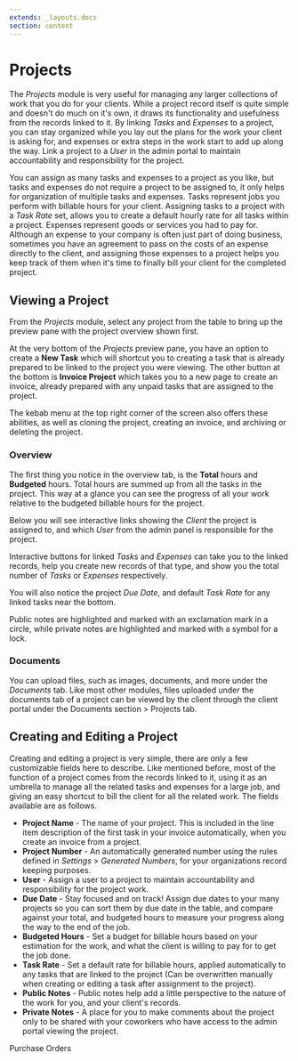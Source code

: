 ```yaml
---
extends: _layouts.docs
section: content
---
```


# Projects

The *Projects* module is very useful for managing any larger collections of work that you do for your clients.  While a project record itself is quite simple and doesn't do much on it's own, it draws its functionality and usefulness from the records linked to it.  By linking *Tasks* and *Expenses* to a project, you can stay organized while you lay out the plans for the work your client is asking for, and expenses or extra steps in the work start to add up along the way.  Link a project to a *User* in the admin portal to maintain accountability and responsibility for the project.  

You can assign as many tasks and expenses to a project as you like, but tasks and expenses do not require a project to be assigned to, it only helps for organization of multiple tasks and expenses. Tasks represent jobs you perform with billable hours for your client.  Assigning tasks to a project with a *Task Rate* set, allows you to create a default hourly rate for all tasks within a project.  Expenses represent goods or services you had to pay for.  Although an expense to your company is often just part of doing business, sometimes you have an agreement to pass on the costs of an expense directly to the client, and assigning those expenses to a project helps you keep track of them when it's time to finally bill your client for the completed project.

## Viewing a Project

From the *Projects* module, select any project from the table to bring up the preview pane with the project overview shown first.

At the very bottom of the *Projects* preview pane, you have an option to create a **New Task** which will shortcut you to creating a task that is already prepared to be linked to the project you were viewing.  The other button at the bottom is **Invoice Project** which takes you to a new page to create an invoice, already prepared with any unpaid tasks that are assigned to the project.

The kebab menu at the top right corner of the screen also offers these abilities, as well as cloning the project, creating an invoice, and archiving or deleting the project.

### Overview

The first thing you notice in the overview tab, is the **Total** hours and **Budgeted** hours.  Total hours are summed up from all the tasks in the project.  This way at a glance you can see the progress of all your work relative to the budgeted billable hours for the project.  

Below you will see interactive links showing the *Client* the project is assigned to, and which *User* from the admin panel is responsible for the project.

Interactive buttons for linked *Tasks* and *Expenses* can take you to the linked records, help you create new records of that type, and show you the total number of *Tasks* or *Expenses* respectively.

You will also notice the project *Due Date*, and default *Task Rate* for any linked tasks near the bottom.  

Public notes are highlighted and marked with an exclamation mark in a circle, while private notes are highlighted and marked with a symbol for a lock.

### Documents

You can upload files, such as images, documents, and more under the *Documents* tab.  Like most other modules, files uploaded under the documents tab of a project can be viewed by the client through the client portal under the Documents section > Projects tab.

## Creating and Editing a Project

Creating and editing a project is very simple, there are only a few customizable fields here to describe.  Like mentioned before, most of the function of a project comes from the records linked to it, using it as an umbrella to manage all the related tasks and expenses for a large job, and giving an easy shortcut to bill the client for all the related work.  The fields available are as follows.

* **Project Name** - The name of your project.  This is included in the line item description of the first task in your invoice automatically, when you create an invoice from a project.
* **Project Number** - An automatically generated number using the rules defined in *Settings* > *Generated Numbers*, for your organizations record keeping purposes.
* **User** - Assign a user to a project to maintain accountability and responsibility for the project work.
* **Due Date** - Stay focused and on track!  Assign due dates to your many projects so you can sort them by due date in the table, and compare against your total, and budgeted hours to measure your progress along the way to the end of the job.
* **Budgeted Hours** - Set a budget for billable hours based on your estimation for the work, and what the client is willing to pay for to get the job done.
* **Task Rate** - Set a default rate for billable hours, applied automatically to any tasks that are linked to the project (Can be overwritten manually when creating or editing a task after assignment to the project).
* **Public Notes** - Public notes help add a little perspective to the nature of the work for you, and your client's records.
* **Private Notes** - A place for you to make comments about the project only to be shared with your coworkers who have access to the admin portal viewing the project.

<x-next url=/docs/purchase_orders>Purchase Orders</x-next>
